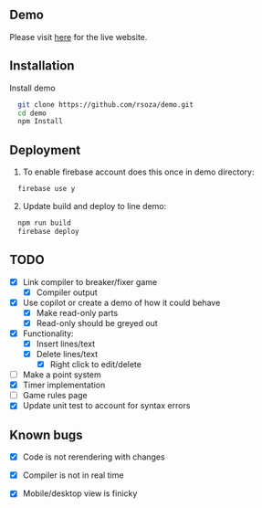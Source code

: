 
## Demo

Please visit [here](https://fir-599e4.web.app/) for the live website.

## Installation

Install demo 

```bash
  git clone https://github.com/rsoza/demo.git
  cd demo
  npm Install
```
    
## Deployment


1. To enable firebase account does this once in demo directory:

```bash
  firebase use y
```
2. Update build and deploy to line demo:
```bash
  npm run build
  firebase deploy
```


## TODO

- [X] Link compiler to breaker/fixer game
  - [X] Compiler output
- [X] Use copilot or create a demo of how it could behave
  - [X] Make read-only parts
  - [X] Read-only should be greyed out 
- [X] Functionality:
  - [X] Insert lines/text
  - [X] Delete lines/text
    - [X] Right click to edit/delete
- [ ] Make a point system
- [X] Timer implementation
- [ ] Game rules page
- [X] Update unit test to account for syntax errors

 ## Known bugs

  - [X] Code is not rerendering with changes
  - [X] Compiler is not in real time
  - [X] Mobile/desktop view is finicky 
 


